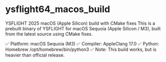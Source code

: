 # ysflight64_macos_build
YSFLIGHT 2025 macOS (Apple Silicon) build with CMake fixes
This is a prebuilt binary of YSFLIGHT for macOS Sequoia (Apple Silicon / M3),
built from the latest source using CMake fixes.

✅ Platform: macOS Sequoia (M3)
✅ Compiler: AppleClang 17.0
✅ Python: Homebrew /opt/homebrew/bin/python3
✅ Note: This build works, but is heavier than official release.
